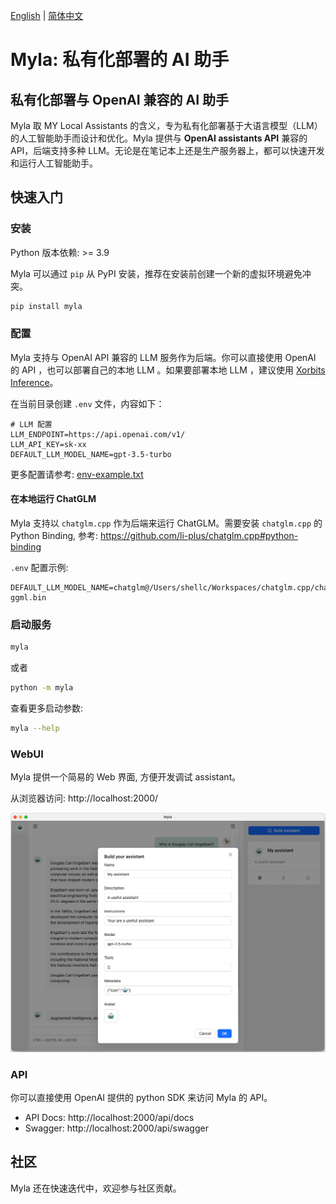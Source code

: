 [English](README.md) | [简体中文](README_zh_CN.md)

# Myla: 私有化部署的 AI 助手 

## 私有化部署与 OpenAI 兼容的 AI 助手

Myla 取 MY Local Assistants 的含义，专为私有化部署基于大语言模型（LLM）的人工智能助手而设计和优化。Myla 提供与 **OpenAI assistants API** 兼容的 API，后端支持多种 LLM。无论是在笔记本上还是生产服务器上，都可以快速开发和运行人工智能助手。

## 快速入门
### 安装

Python 版本依赖: >= 3.9

Myla 可以通过 `pip` 从 PyPI 安装，推荐在安装前创建一个新的虚拟环境避免冲突。

```bash
pip install myla
```

### 配置

Myla 支持与 OpenAI API 兼容的 LLM 服务作为后端。你可以直接使用 OpenAI 的 API ，也可以部署自己的本地 LLM 。如果要部署本地 LLM ，建议使用 [Xorbits Inference](https://github.com/xorbitsai/inference)。

在当前目录创建 `.env` 文件，内容如下：

```
# LLM 配置
LLM_ENDPOINT=https://api.openai.com/v1/
LLM_API_KEY=sk-xx
DEFAULT_LLM_MODEL_NAME=gpt-3.5-turbo
```

更多配置请参考: [env-example.txt](env-example.txt)

#### 在本地运行 ChatGLM

Myla 支持以 `chatglm.cpp` 作为后端来运行 ChatGLM。需要安装 `chatglm.cpp` 的 Python Binding, 参考: https://github.com/li-plus/chatglm.cpp#python-binding 

`.env` 配置示例:

```
DEFAULT_LLM_MODEL_NAME=chatglm@/Users/shellc/Workspaces/chatglm.cpp/chatglm-ggml.bin
```

### 启动服务

```bash
myla
```

或者

```bash
python -m myla
```

查看更多启动参数:

```bash
myla --help
```

### WebUI

Myla 提供一个简易的 Web 界面, 方便开发调试 assistant。

从浏览器访问: http://localhost:2000/

![Screenshot](myla/webui/static/images/screenshot.png)

### API

你可以直接使用 OpenAI 提供的 python SDK 来访问 Myla 的 API。

* API Docs: http://localhost:2000/api/docs
* Swagger: http://localhost:2000/api/swagger

## 社区

Myla 还在快速迭代中，欢迎参与社区贡献。

